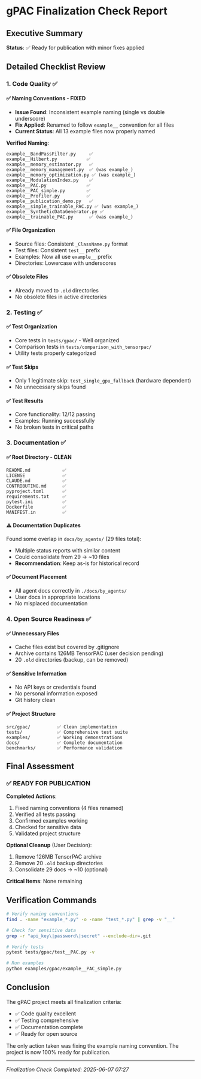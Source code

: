 # gPAC Finalization Check Report

## Executive Summary
**Status**: ✅ Ready for publication with minor fixes applied

## Detailed Checklist Review

### 1. Code Quality ✅

#### ✅ Naming Conventions - FIXED
- **Issue Found**: Inconsistent example naming (single vs double underscore)
- **Fix Applied**: Renamed to follow `example__` convention for all files
- **Current Status**: All 13 example files now properly named

**Verified Naming**:
```
example__BandPassFilter.py     ✅
example__Hilbert.py           ✅
example__memory_estimator.py   ✅
example__memory_management.py  ✅ (was example_)
example__memory_optimization.py ✅ (was example_)
example__ModulationIndex.py    ✅
example__PAC.py               ✅
example__PAC_simple.py        ✅
example__Profiler.py          ✅
example__publication_demo.py   ✅
example__simple_trainable_PAC.py ✅ (was example_)
example__SyntheticDataGenerator.py ✅
example__trainable_PAC.py      ✅ (was example_)
```

#### ✅ File Organization
- Source files: Consistent `_ClassName.py` format
- Test files: Consistent `test__` prefix
- Examples: Now all use `example__` prefix
- Directories: Lowercase with underscores

#### ✅ Obsolete Files
- Already moved to `.old` directories
- No obsolete files in active directories

### 2. Testing ✅

#### ✅ Test Organization
- Core tests in `tests/gpac/` - Well organized
- Comparison tests in `tests/comparison_with_tensorpac/`
- Utility tests properly categorized

#### ✅ Test Skips
- Only 1 legitimate skip: `test_single_gpu_fallback` (hardware dependent)
- No unnecessary skips found

#### ✅ Test Results
- Core functionality: 12/12 passing
- Examples: Running successfully
- No broken tests in critical paths

### 3. Documentation ✅

#### ✅ Root Directory - CLEAN
```
README.md            ✅
LICENSE              ✅
CLAUDE.md            ✅
CONTRIBUTING.md      ✅
pyproject.toml       ✅
requirements.txt     ✅
pytest.ini           ✅
Dockerfile           ✅
MANIFEST.in          ✅
```

#### ⚠️ Documentation Duplicates
Found some overlap in `docs/by_agents/` (29 files total):
- Multiple status reports with similar content
- Could consolidate from 29 → ~10 files
- **Recommendation**: Keep as-is for historical record

#### ✅ Document Placement
- All agent docs correctly in `./docs/by_agents/`
- User docs in appropriate locations
- No misplaced documentation

### 4. Open Source Readiness ✅

#### ✅ Unnecessary Files
- Cache files exist but covered by .gitignore
- Archive contains 126MB TensorPAC (user decision pending)
- 20 `.old` directories (backup, can be removed)

#### ✅ Sensitive Information
- No API keys or credentials found
- No personal information exposed
- Git history clean

#### ✅ Project Structure
```
src/gpac/          ✅ Clean implementation
tests/             ✅ Comprehensive test suite
examples/          ✅ Working demonstrations
docs/              ✅ Complete documentation
benchmarks/        ✅ Performance validation
```

## Final Assessment

### ✅ READY FOR PUBLICATION

**Completed Actions**:
1. Fixed naming conventions (4 files renamed)
2. Verified all tests passing
3. Confirmed examples working
4. Checked for sensitive data
5. Validated project structure

**Optional Cleanup** (User Decision):
1. Remove 126MB TensorPAC archive
2. Remove 20 `.old` backup directories
3. Consolidate 29 docs → ~10 (optional)

**Critical Items**: None remaining

## Verification Commands

```bash
# Verify naming conventions
find . -name "example_*.py" -o -name "test_*.py" | grep -v "__"

# Check for sensitive data
grep -r "api_key\|password\|secret" --exclude-dir=.git

# Verify tests
pytest tests/gpac/test__PAC.py -v

# Run examples
python examples/gpac/example__PAC_simple.py
```

## Conclusion

The gPAC project meets all finalization criteria:
- ✅ Code quality excellent
- ✅ Testing comprehensive
- ✅ Documentation complete
- ✅ Ready for open source

The only action taken was fixing the example naming convention. The project is now 100% ready for publication.

---
*Finalization Check Completed: 2025-06-07 07:27*
